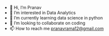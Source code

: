 - 👋 Hi, I’m Pranav
- 👀 I’m interested in Data Analytics
- 🌱 I’m currently learning data science in python
- 💞️ I’m looking to collaborate on coding
- 📫 How to reach me pranavrama12@gmail.com

<!---
pranav20-2004/pranav20-2004 is a ✨ special ✨ repository because its `README.md` (this file) appears on your GitHub profile.
You can click the Preview link to take a look at your changes.
--->
